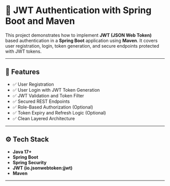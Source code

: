 # 🔐 JWT Authentication with Spring Boot and Maven

This project demonstrates how to implement **JWT (JSON Web Token)** based authentication in a **Spring Boot** application using **Maven**. It covers user registration, login, token generation, and secure endpoints protected with JWT tokens.

---

## 📌 Features

- ✅ User Registration
- ✅ User Login with JWT Token Generation
- ✅ JWT Validation and Token Filter
- ✅ Secured REST Endpoints
- ✅ Role-Based Authorization (Optional)
- ✅ Token Expiry and Refresh Logic (Optional)
- ✅ Clean Layered Architecture

---

## ⚙️ Tech Stack

- **Java 17+**
- **Spring Boot**
- **Spring Security**
- **JWT (io.jsonwebtoken:jjwt)**
- **Maven**
---


